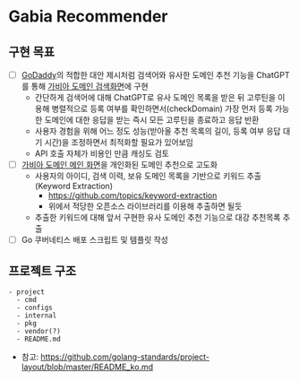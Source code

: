 # Gabia Recommender

## 구현 목표
- [ ] [GoDaddy](https://kr.godaddy.com/domainsearch/find?checkAvail=1&tmskey=%5B%40T%5Bsitecorecontent%3A%3Cfirstchild+id%3D%22%7B4745D3A8-B61D-4744-B2F6-72EBAB8565D7%7D%22+runpipeline%3D%22false%22+%2F%3E%5D%40T%5D&segment=repeat&domainToCheck=gabia.com)의 적합한 대안 제시처럼 검색어와 유사한 도메인 추천 기능을 ChatGPT를 통해 [가비아 도메인 검색화면](https://domain.gabia.com/regist/regist_step1.php)에 구현
  - 간단하게 검색어에 대해 ChatGPT로 유사 도메인 목록을 받은 뒤 고루틴을 이용해 병렬적으로 등록 여부를 확인하면서(checkDomain) 가장 먼저 등록 가능한 도메인에 대한 응답을 받는 즉시 모든 고루틴을 종료하고 응답 반환
  - 사용자 경험을 위해 어느 정도 성능(받아올 추천 목록의 길이, 등록 여부 응답 대기 시간)을 조정하면서 최적화할 필요가 있어보임
  - API 호출 자체가 비용인 만큼 캐싱도 검토
- [ ] [가비아 도메인 메인 화면](https://domain.gabia.com/)을 개인화된 도메인 추천으로 고도화
  - 사용자의 아이디, 검색 이력, 보유 도메인 목록을 기반으로 키워드 추출(Keyword Extraction)
    - https://github.com/topics/keyword-extraction
    - 위에서 적당한 오픈소스 라이브러리를 이용해 추출하면 될듯
  - 추출한 키워드에 대해 앞서 구현한 유사 도메인 추천 기능으로 대강 추천목록 추출
- [ ] Go 쿠버네티스 배포 스크립트 및 템플릿 작성
  
## 프로젝트 구조
```
- project
  - cmd
  - configs
  - internal
  - pkg
  - vendor(?)
  - README.md
```
- 참고: https://github.com/golang-standards/project-layout/blob/master/README_ko.md
